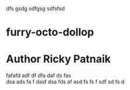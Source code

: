 dfs
gsdg
sdfgsg
sdfsfsd
# furry-octo-dollop
# Author Ricky Patnaik
fafafd
adf
df
dfa
daf
ds
fas   
dsa
ads
fa
f
dasf
dsa
fds
af
asd
fs
fs
f
sdf
sd
fs
d
